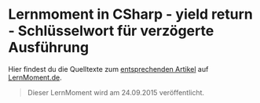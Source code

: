 # Lernmoment in CSharp - yield return - Schlüsselwort für verzögerte Ausführung

Hier findest du die Quelltexte zum [entsprechenden Artikel](www.lernmoment.de/csharp-programmieren/yield-schluesselwort-fuer-verzoegerte-ausfuehrung/) auf [LernMoment.de](www.lernmoment.de).

> Dieser LernMoment wird am 24.09.2015 veröffentlicht.
